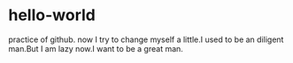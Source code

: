 # hello-world
practice of github.
now I try to change myself a little.I used to be an diligent man.But I am lazy now.I want to be a great man.
